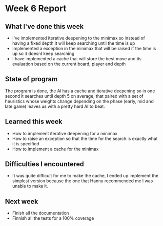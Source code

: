 # Week 6 Report

## What I've done this week

- I've implemented iterative deepening to the minimax so instead of having a fixed depth it will keep searching until the time is up
- Implemented a exception in the minimax that will be raised if the time is up so it doesnt keep searching
- I have implemented a cache that will store the best move and its evaluation based on the current board, player and depth

## State of program

The program is done, the AI has a cache and iterative deepening so in one second it searches until depth 5 on average, that paired with a set of heuristics whose weights change depending on the phase (early, mid and late game) leaves us with a pretty hard AI to beat.

## Learned this week

- How to implement iterative deepening for a minimax
- How to raise an exception so that the time for the search is exactly what it is specified
- How to implement a cache for the minimax

## Difficulties I encountered

- It was quite difficult for me to make the cache, I ended up implement the simplest version because the one that Hannu recommended me I was unable to make it.

## Next week

- Finish all the documentation
- Finnish all the tests for a 100% coverage
